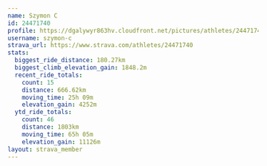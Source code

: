```yaml
---
name: Szymon C
id: 24471740
profile: https://dgalywyr863hv.cloudfront.net/pictures/athletes/24471740/7213253/3/large.jpg
username: szymon-c
strava_url: https://www.strava.com/athletes/24471740
stats:
  biggest_ride_distance: 180.27km
  biggest_climb_elevation_gain: 1848.2m
  recent_ride_totals:
    count: 15
    distance: 666.62km
    moving_time: 25h 09m
    elevation_gain: 4252m
  ytd_ride_totals:
    count: 46
    distance: 1803km
    moving_time: 65h 05m
    elevation_gain: 11126m
layout: strava_member
--- 
```

